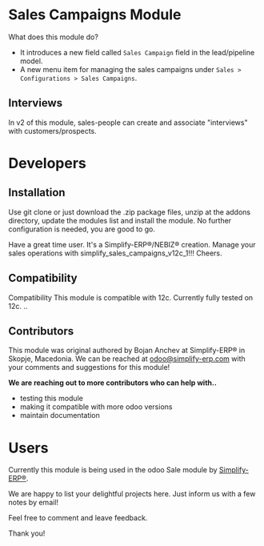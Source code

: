 # Sales Campaigns Module

What does this module do?

- It introduces a new field called `Sales Campaign` field in the lead/pipeline model.
- A new menu item for managing the sales campaigns under `Sales > Configurations > Sales Campaigns`.

## Interviews

In v2 of this module, sales-people can create and associate "interviews" with customers/prospects.

# Developers

## Installation

Use git clone or just download the .zip package files, unzip at the addons directory, update the modules list and
install the module. No further configuration is needed, you are good to go.

Have a great time user. It's a Simplify-ERP®/NEBIZ® creation. Manage your sales operations with simplify_sales_campaigns_v12c_1!!! Cheers.

## Compatibility

Compatibility This module is compatible with 12c. Currently fully tested on 12c. ..

## Contributors

This module was original authored by Bojan Anchev at Simplify-ERP® in Skopje, Macedonia. We can be reached at odoo@simplify-erp.com with your comments and suggestions for this module!

**We are reaching out to more contributors who can help with..**

- testing this module
- making it compatible with more odoo versions
- maintain documentation

# Users

Currently this module is being used in the odoo Sale module by [Simplify-ERP®](https://simplify-erp.com/).

We are happy to list your delightful projects here. Just inform us with a few notes by email!

Feel free to comment and leave feedback.

Thank you!
